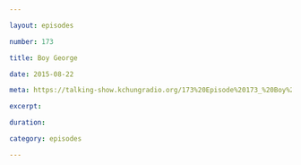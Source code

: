 ```yaml
---

layout: episodes

number: 173

title: Boy George

date: 2015-08-22

meta: https://talking-show.kchungradio.org/173%20Episode%20173_%20Boy%20George.mp3

excerpt: 

duration: 

category: episodes

---
```


